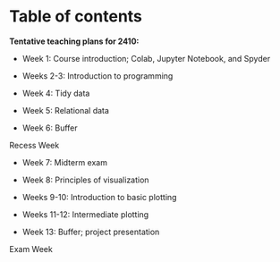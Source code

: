 # Table of contents

**Tentative teaching plans for 2410:**

+ Week 1: Course introduction; Colab, Jupyter Notebook, and Spyder

+ Weeks 2-3: Introduction to programming

+ Week 4: Tidy data

+ Week 5: Relational data

+ Week 6: Buffer

Recess Week

+ Week 7: Midterm exam

+ Week 8: Principles of visualization

+ Weeks 9-10: Introduction to basic plotting

+ Weeks 11-12: Intermediate plotting

+ Week 13: Buffer; project presentation

Exam Week
